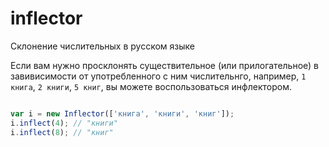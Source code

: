 inflector
=========

Склонение числительных в русском языке

Если вам нужно просклонять существительное (или прилогательное) в завивисимости от употребленного с ним числительнго, например, `1 книга`, `2 книги`, `5 книг`, вы можете воспользоваться инфлектором.

``` javascript

var i = new Inflector(['книга', 'книги', 'книг']);
i.inflect(4); // "книги"
i.inflect(8); // "книг"

```
